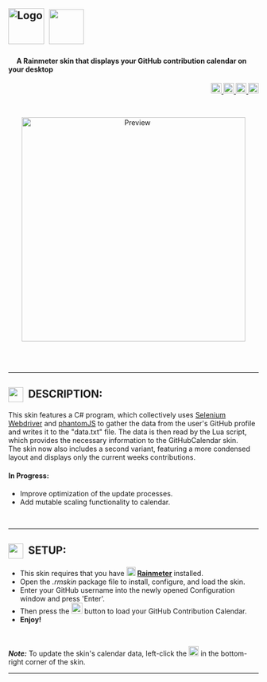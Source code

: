<img src="https://cloud.githubusercontent.com/assets/16360374/18583398/322d04ba-7bbf-11e6-9964-c1958021561a.png" height="72" title="Logo">&nbsp; <img src="https://cloud.githubusercontent.com/assets/16360374/18583620/88d68768-7bc0-11e6-9baa-2380731c2bd0.png" height="70">
------------------------------------------------------------------------------------------------------------------------
#### &nbsp;&nbsp;&nbsp;&nbsp; A Rainmeter skin that displays your GitHub contribution calendar on your desktop  

<p align="right">
  <a href="https://badge.fury.io/gh/JonSn0w%2FGitHubCalendar">
      <img src="https://badge.fury.io/gh/JonSn0w%2FGitHubCalendar.svg" height="21" alt="version" >
  </a>
  <a href="https://github.com/JonSn0w/GitHubCalendar/issues">
    <img src="https://img.shields.io/github/issues-raw/JonSn0w/GithubCalendar.svg?maxAge=25920000" height="21" title="Issues">
  </a>
  <a href="https://gitter.im/Atomic-Design-UI/Lobby">
        <img src="https://badges.gitter.im/GithubCalendar/Lobby.svg" height="21" title="Gitter">
  </a>
  <span class="badge-paypal"><a href="https://www.paypal.com/cgi-bin/webscr?cmd=_s-xclick&hosted_button_id=E6RKPR34SH6CU" title="Donate to this project using Paypal">
 <img src="https://img.shields.io/badge/paypal-donate-yellow.svg" height="21" title="Donate"></a></span>
</p>

<br>
  <p align="center">
  <img src="https://github.com/JonSn0w/GitHubCalendar/blob/master/@Resources/preview/Preview.gif" height="450" title="Preview">
  </p>
  <br>
<br>

*********************************************************************************************************  

## <img src="https://cloud.githubusercontent.com/assets/16360374/19178643/6c5d0f2c-8c09-11e6-9188-4d509b26daa5.png" height="30" align="absmiddle">&nbsp;&nbsp;DESCRIPTION:  
  This skin features a C# program, which collectively uses [Selenium Webdriver](http://www.seleniumhq.org/projects/webdriver/) and [phantomJS](http://phantomjs.org) to gather the data from the user's GitHub profile and writes it to the "data.txt" file. The data is then read by the Lua script, which provides the necessary information to the GitHubCalendar skin.  
  The skin now also includes a second variant, featuring a more condensed layout and displays only the current weeks contributions.  
 
#### In Progress:  
  * Improve optimization of the update processes.   
  * Add mutable scaling functionality to calendar.  
<br>
  
*********************************************************************************************************

## <img src="https://cloud.githubusercontent.com/assets/16360374/19178642/68628960-8c09-11e6-9a94-cd8461164666.png" height="30" align="absmiddle">&nbsp;&nbsp;SETUP:  
  * This skin requires that you have <img src="https://cloud.githubusercontent.com/assets/16360374/19179032/edf61afc-8c0d-11e6-897e-4f272410e316.png" height="18">&nbsp;[**Rainmeter**](https://www.rainmeter.net/) installed.
  * Open the *.rmskin* package file to install, configure, and load the skin.
  * Enter your GitHub username into the newly opened Configuration window and press 'Enter'.
  * Then press the <img src="https://cloud.githubusercontent.com/assets/16360374/19801400/f0106b1a-9cb3-11e6-934a-2b220a70cdb0.png" height="22">&nbsp;button to load your GitHub Contribution Calendar.
  * **Enjoy!**  
<br>

  ***Note:*** To update the skin's calendar data, left-click the <img src="https://cloud.githubusercontent.com/assets/16360374/18584256/670cf186-7bc4-11e6-9cae-a1e8b5f454ea.png" height="20"> in the bottom-right corner of the skin.
<br/>

*********************************************************************************************************  

